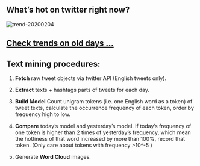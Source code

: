 ## What’s hot on twitter right now?

![trend-20200204][wordcloud]

[wordcloud]: https://raw.githubusercontent.com/xdqc/tweet-trend-everyday/master/word-cloud/trend-20200204.png?token=AF5V4P7ADR6KQBZ4CEDTNIK6AXRMU "trend-20200204"

## [Check trends on old days ...](https://github.com/xdqc/tweet-trend-everyday/tree/master/word-cloud)

## Text mining procedures:

1. **Fetch** raw tweet objects via twitter API (English tweets only).

2. **Extract** texts + hashtags parts of tweets for each day.

3. **Build Model** Count unigram tokens (i.e. one English word as a token) of tweet texts, calculate the occurrence frequency of each token, order by frequency high to low.

4. **Compare** today’s model and yesterday’s model. If today’s frequency of one token is higher than 2 times of yesterday’s frequency, which mean the hottiness of that word increased by more than 100%, record that token. (Only care about tokens with frequency >10^-5 )

5. Generate **Word Cloud** images.
